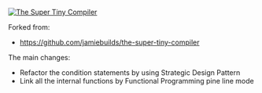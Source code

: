 [![The Super Tiny Compiler](https://cloud.githubusercontent.com/assets/952783/21579290/5755288a-cf75-11e6-90e0-029529a44a38.png)](the-super-tiny-compiler.js)

Forked from:
- https://github.com/jamiebuilds/the-super-tiny-compiler

The main changes:
- Refactor the condition statements by using Strategic Design Pattern
- Link all the internal functions by Functional Programming pine line mode